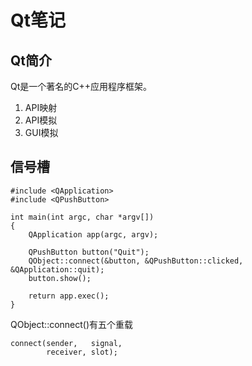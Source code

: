 # Qt笔记

## Qt简介

Qt是一个著名的C++应用程序框架。

1. API映射
2. API模拟
3. GUI模拟

## 信号槽

```
#include <QApplication>
#include <QPushButton>

int main(int argc, char *argv[])
{
    QApplication app(argc, argv);

    QPushButton button("Quit");
    QObject::connect(&button, &QPushButton::clicked, &QApplication::quit);
    button.show();

    return app.exec();
}
```

QObject::connect()有五个重载

```
connect(sender,   signal,
        receiver, slot);
```